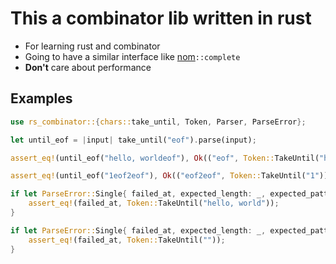 # This a combinator lib written in rust

- For learning rust and combinator
- Going to have a similar interface like [nom](https://github.com/Geal/nom)`::complete`
- **Don't** care about performance

## Examples

```rust
use rs_combinator::{chars::take_until, Token, Parser, ParseError};

let until_eof = |input| take_until("eof").parse(input);

assert_eq!(until_eof("hello, worldeof"), Ok(("eof", Token::TakeUntil("hello, world"))));

assert_eq!(until_eof("1eof2eof"), Ok(("eof2eof", Token::TakeUntil("1"))));

if let ParseError::Single{ failed_at, expected_length: _, expected_pattern: _ } = until_eof("hello, world").unwrap_err() {
    assert_eq!(failed_at, Token::TakeUntil("hello, world"));
}

if let ParseError::Single{ failed_at, expected_length: _, expected_pattern: _ } = until_eof("").unwrap_err() {
    assert_eq!(failed_at, Token::TakeUntil(""));
}
```